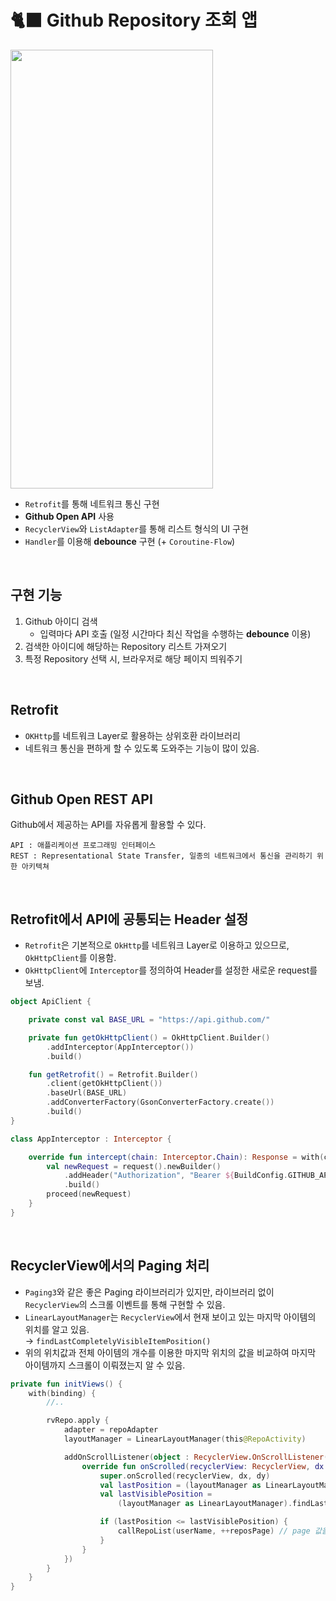 # 🐈‍⬛ Github Repository 조회 앱
<img src="https://user-images.githubusercontent.com/79048895/225524486-08e22094-0195-41b1-a7da-f9b7ef8112d2.gif" width="324" height="702" />

- `Retrofit`를 통해 네트워크 통신 구현
- **Github Open API** 사용
- `RecyclerView`와 `ListAdapter`를 통해 리스트 형식의 UI 구현
- `Handler`를 이용해 **debounce** 구현 (+ `Coroutine-Flow`)
<br>

## 구현 기능
1. Github 아이디 검색
    - 입력마다 API 호출 (일정 시간마다 최신 작업을 수행하는 **debounce** 이용)
2. 검색한 아이디에 해당하는 Repository 리스트 가져오기
3. 특정 Repository 선택 시, 브라우저로 해당 페이지 띄워주기
<br>

## Retrofit
- `OKHttp`를 네트워크 Layer로 활용하는 상위호환 라이브러리
- 네트워크 통신을 편하게 할 수 있도록 도와주는 기능이 많이 있음.
<br>

## Github Open REST API
Github에서 제공하는 API를 자유롭게 활용할 수 있다.
```
API : 애플리케이션 프로그래밍 인터페이스
REST : Representational State Transfer, 일종의 네트워크에서 통신을 관리하기 위한 아키텍쳐
```
<br>

## Retrofit에서 API에 공통되는 Header 설정
- `Retrofit`은 기본적으로 `OkHttp`를 네트워크 Layer로 이용하고 있으므로, `OkHttpClient`를 이용함.
- `OkHttpClient`에 `Interceptor`를 정의하여 Header를 설정한 새로운 request를 보냄.
```Kotlin
object ApiClient {

    private const val BASE_URL = "https://api.github.com/"

    private fun getOkHttpClient() = OkHttpClient.Builder()
        .addInterceptor(AppInterceptor())
        .build()

    fun getRetrofit() = Retrofit.Builder()
        .client(getOkHttpClient())
        .baseUrl(BASE_URL)
        .addConverterFactory(GsonConverterFactory.create())
        .build()
}
```
```Kotlin
class AppInterceptor : Interceptor {

    override fun intercept(chain: Interceptor.Chain): Response = with(chain) {
        val newRequest = request().newBuilder()
            .addHeader("Authorization", "Bearer ${BuildConfig.GITHUB_API_ACCESS_TOKEN}")
            .build()
        proceed(newRequest)
    }
}
```
<br>

## RecyclerView에서의 Paging 처리
- `Paging3`와 같은 좋은 Paging 라이브러리가 있지만, 라이브러리 없이 `RecyclerView`의 스크롤 이벤트를 통해 구현할 수 있음.
- `LinearLayoutManager`는 `RecyclerView`에서 현재 보이고 있는 마지막 아이템의 위치를 알고 있음.  
  → `findLastCompletelyVisibleItemPosition()`
- 위의 위치값과 전체 아이템의 개수를 이용한 마지막 위치의 값을 비교하여 마지막 아이템까지 스크롤이 이뤄졌는지 알 수 있음.
```Kotlin
private fun initViews() {
    with(binding) {
        //.. 

        rvRepo.apply {
            adapter = repoAdapter
            layoutManager = LinearLayoutManager(this@RepoActivity)

            addOnScrollListener(object : RecyclerView.OnScrollListener() {
                override fun onScrolled(recyclerView: RecyclerView, dx: Int, dy: Int) {
                    super.onScrolled(recyclerView, dx, dy)
                    val lastPosition = (layoutManager as LinearLayoutManager).itemCount - 1
                    val lastVisiblePosition =
                        (layoutManager as LinearLayoutManager).findLastCompletelyVisibleItemPosition()

                    if (lastPosition <= lastVisiblePosition) {
                        callRepoList(userName, ++reposPage) // page 값을 증가시킨 새로운 API 호출
                    }
                }
            })
        }
    }
}
```
